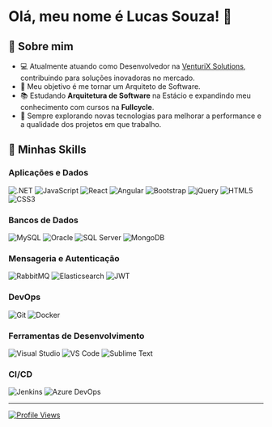 # Olá, meu nome é Lucas Souza! 👋

## 🚀 Sobre mim

- 💻 Atualmente atuando como Desenvolvedor na [VenturiX Solutions](https://venturix.solutions/br), contribuindo para soluções inovadoras no mercado.
- 🎯 Meu objetivo é me tornar um Arquiteto de Software.
- 📚 Estudando **Arquitetura de Software** na Estácio e expandindo meu conhecimento com cursos na **Fullcycle**.
- 🌱 Sempre explorando novas tecnologias para melhorar a performance e a qualidade dos projetos em que trabalho.

## 🚀 Minhas Skills

### Aplicações e Dados
![.NET](https://img.shields.io/badge/-.NET-512BD4?logo=dotnet&logoColor=white&style=for-the-badge)
![JavaScript](https://img.shields.io/badge/-JavaScript-F7DF1E?logo=javascript&logoColor=black&style=for-the-badge)
![React](https://img.shields.io/badge/-React-61DAFB?logo=react&logoColor=white&style=for-the-badge)
![Angular](https://img.shields.io/badge/-Angular-DD0031?logo=angular&logoColor=white&style=for-the-badge)
![Bootstrap](https://img.shields.io/badge/-Bootstrap-7952B3?logo=bootstrap&logoColor=white&style=for-the-badge)
![jQuery](https://img.shields.io/badge/-jQuery-0769AD?logo=jquery&logoColor=white&style=for-the-badge)
![HTML5](https://img.shields.io/badge/-HTML5-E34F26?logo=html5&logoColor=white&style=for-the-badge)
![CSS3](https://img.shields.io/badge/-CSS3-1572B6?logo=css3&logoColor=white&style=for-the-badge)

### Bancos de Dados
![MySQL](https://img.shields.io/badge/-MySQL-4479A1?logo=mysql&logoColor=white&style=for-the-badge)
![Oracle](https://img.shields.io/badge/-Oracle-F80000?logo=oracle&logoColor=white&style=for-the-badge)
![SQL Server](https://img.shields.io/badge/-SQL%20Server-CC2927?logo=microsoft-sql-server&logoColor=white&style=for-the-badge)
![MongoDB](https://img.shields.io/badge/-MongoDB-47A248?logo=mongodb&logoColor=white&style=for-the-badge)

### Mensageria e Autenticação
![RabbitMQ](https://img.shields.io/badge/-RabbitMQ-FF6600?logo=rabbitmq&logoColor=white&style=for-the-badge)
![Elasticsearch](https://img.shields.io/badge/-Elasticsearch-005571?logo=elasticsearch&logoColor=white&style=for-the-badge)
![JWT](https://img.shields.io/badge/-JWT-000000?logo=json-web-tokens&logoColor=white&style=for-the-badge)

### DevOps
![Git](https://img.shields.io/badge/-Git-F05032?logo=git&logoColor=white&style=for-the-badge)
![Docker](https://img.shields.io/badge/-Docker-2496ED?logo=docker&logoColor=white&style=for-the-badge)

### Ferramentas de Desenvolvimento
![Visual Studio](https://img.shields.io/badge/-Visual%20Studio-5C2D91?logo=visual-studio&logoColor=white&style=for-the-badge)
![VS Code](https://img.shields.io/badge/-VS%20Code-007ACC?logo=visual-studio-code&logoColor=white&style=for-the-badge)
![Sublime Text](https://img.shields.io/badge/-Sublime%20Text-FF9800?logo=sublime-text&logoColor=white&style=for-the-badge)

### CI/CD
![Jenkins](https://img.shields.io/badge/-Jenkins-D24939?logo=jenkins&logoColor=white&style=for-the-badge)
![Azure DevOps](https://img.shields.io/badge/-Azure%20DevOps-0078D7?logo=azure-devops&logoColor=white&style=for-the-badge)

---

[![Profile Views](https://komarev.com/ghpvc/?username=seuusuario&color=blue&style=flat-square)](https://github.com/seuusuario)

